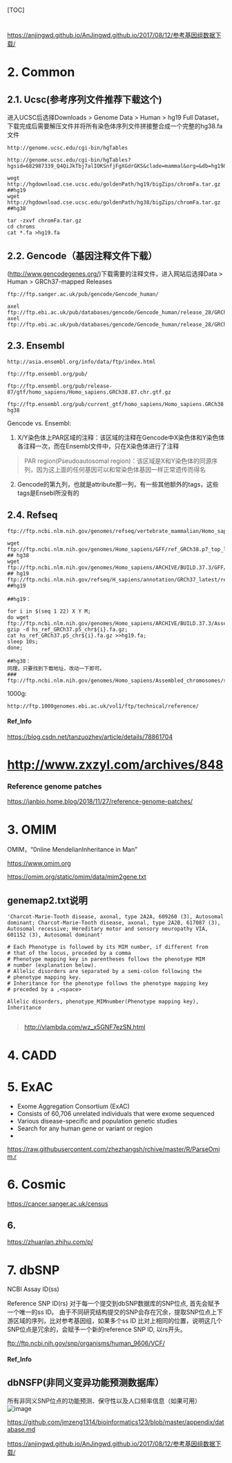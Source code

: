[TOC]

#
https://anjingwd.github.io/AnJingwd.github.io/2017/08/12/参考基因组数据下载/
# 2. Common
## 2.1. Ucsc(参考序列文件推荐下载这个)
进入UCSC后选择Downloads > Genome Data > Human > hg19 Full Dataset，
下载完成后需要解压文件并将所有染色体序列文件拼接整合成一个完整的hg38.fa文件
```
http://genome.ucsc.edu/cgi-bin/hgTables

http://genome.ucsc.edu/cgi-bin/hgTables?hgsid=682987339_Q4QiJkTbj7alIOKSnfjFgXGdrGKS&clade=mammal&org=&db=hg19&hgta_group=genes&hgta_track=knownGene&hgta_table=knownGene&hgta_regionType=genome&position=&hgta_outputType=primaryTable&hgta_outFileName=
```

```
wegt http://hgdownload.cse.ucsc.edu/goldenPath/hg19/bigZips/chromFa.tar.gz ##hg19
wget http://hgdownload.cse.ucsc.edu/goldenPath/hg38/bigZips/chromFa.tar.gz ##hg38

tar -zxvf chromFa.tar.gz
cd chroms
cat *.fa >hg19.fa
```

## 2.2. Gencode（基因注释文件下载）
(http://www.gencodegenes.org/)下载需要的注释文件，进入网站后选择Data > Human > GRCh37-mapped Releases
```
ftp://ftp.sanger.ac.uk/pub/gencode/Gencode_human/

axel ftp://ftp.ebi.ac.uk/pub/databases/gencode/Gencode_human/release_28/GRCh37_mapping/gencode.v28lift37.annotation.gtf.gz
axel ftp://ftp.ebi.ac.uk/pub/databases/gencode/Gencode_human/release_28/GRCh37_mapping/gencode.v28lift37.annotation.gff3.gz
```

## 2.3. Ensembl
```
http://asia.ensembl.org/info/data/ftp/index.html

ftp://ftp.ensembl.org/pub/

ftp://ftp.ensembl.org/pub/release-87/gtf/homo_sapiens/Homo_sapiens.GRCh38.87.chr.gtf.gz 

ftp://ftp.ensembl.org/pub/current_gtf/homo_sapiens/Homo_sapiens.GRCh38.90.gtf.gz## hg38

```
Gencode vs. Ensembl:

1. X/Y染色体上PAR区域的注释：该区域的注释在Gencode中X染色体和Y染色体各注释一次，而在Ensembl文件中，只在X染色体进行了注释

> PAR region(Pseudoautosomal region)：该区域是X和Y染色体的同源序列，因为这上面的任何基因可以和常染色体基因一样正常遗传而得名

2. Gencode的第九列，也就是attribute那一列，有一些其他额外的tags，这些tags是Ensebl所没有的

## 2.4. Refseq
```
ftp://ftp.ncbi.nlm.nih.gov/genomes/refseq/vertebrate_mammalian/Homo_sapiens/latest_assembly_versions/

wget ftp://ftp.ncbi.nlm.nih.gov/genomes/Homo_sapiens/GFF/ref_GRCh38.p7_top_level.gff3.gz          ## hg38
wget ftp://ftp.ncbi.nlm.nih.gov/genomes/Homo_sapiens/ARCHIVE/BUILD.37.3/GFF/ref_GRCh37.p5_top_level.gff3.gz    ## hg19
ftp://ftp.ncbi.nlm.nih.gov/refseq/H_sapiens/annotation/GRCh37_latest/refseq_identifiers/ ##hg19
```


```
##hg19：

for i in $(seq 1 22) X Y M;
do wget ftp://ftp.ncbi.nlm.nih.gov/genomes/Homo_sapiens/ARCHIVE/BUILD.37.3/Assembled_chromosomes/seq/hs_ref_GRCh37.p5_chr${i}.fa.gz; 
gzip -d hs_ref_GRCh37.p5_chr${i}.fa.gz;
cat hs_ref_GRCh37.p5_chr${i}.fa.gz >>hg19.fa;
sleep 10s;
done;

##hg38：
同理，只要找到下载地址，改动一下即可。
### ftp://ftp.ncbi.nlm.nih.gov/genomes/Homo_sapiens/Assembled_chromosomes/seq/hs_ref_GRCh38.p7_chr${i}.fa.gz
```
1000g:
```
http://ftp.1000genomes.ebi.ac.uk/vol1/ftp/technical/reference/
```


#### Ref_Info
https://blog.csdn.net/tanzuozhev/article/details/78861704

# http://www.zxzyl.com/archives/848



### Reference genome patches
https://janbio.home.blog/2018/11/27/reference-genome-patches/

# 3. OMIM
OMIM，“0nline MendelianInheritance in Man”

https://www.omim.org

https://omim.org/static/omim/data/mim2gene.txt



## genemap2.txt说明
```
'Charcot-Marie-Tooth disease, axonal, type 2A2A, 609260 (3), Autosomal dominant; Charcot-Marie-Tooth disease, axonal, type 2A2B, 617087 (3), Autosomal recessive; Hereditary motor and sensory neuropathy VIA, 601152 (3), Autosomal dominant'

# Each Phenotype is followed by its MIM number, if different from
# that of the locus, preceded by a comma
# Phenotype mapping key in parentheses follows the phenotype MIM
# number (explanation below).
# Allelic disorders are separated by a semi-colon following the
# phenotype mapping key.
# Inheritance for the phenotype follows the phenotype mapping key
# preceded by a ,<space>
```
```
Allelic disorders, phenotype_MIMnumber(Phenotype mapping key), Inheritance
```
##


> http://vlambda.com/wz_x5GNF7ezSN.html

# 4. CADD

# 5. ExAC
+ Exome Aggregation Consortium (ExAC)
+ Consists of 60,706 unrelated individuals that were exome sequenced
+ Various disease-specific and population genetic studies
+ Search for any human gene or variant or region
+ 

https://raw.githubusercontent.com/zhezhangsh/rchive/master/R/ParseOmim.r

# 6. Cosmic
https://cancer.sanger.ac.uk/census

## 6. 
https://zhuanlan.zhihu.com/p/

# 7. dbSNP
NCBI Assay ID(ss)

Reference SNP ID(rs)
对于每一个提交到dbSNP数据库的SNP位点, 首先会赋予一个唯一的ss ID。 由于不同研究结构提交的SNP会存在冗余，提取SNP位点上下游区域的序列，比对参考基因组，如果多个ss ID 比对上相同的位置，说明这几个SNP位点是冗余的，会赋予一个新的reference SNP ID, 以rs开头。

ftp://ftp.ncbi.nih.gov/snp/organisms/human_9606/VCF/

#### Ref_Info

## dbNSFP(非同义变异功能预测数据库）
所有非同义SNP位点的功能预测、保守性以及人口频率信息（如果可用）
![image](https://github.com/xiucz/pics/blob/master/dbNSFP.png?raw=true)

https://github.com/jmzeng1314/bioinformatics123/blob/master/appendix/database.md

https://anjingwd.github.io/AnJingwd.github.io/2017/08/12/参考基因组数据下载/